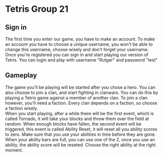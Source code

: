 # Tetris Group 21

## Sign in
The first time you enter our game, you have to make an account. To make an account you have to choose a unique username, you won't be able to change this username, choose wisely and don't forget your username. Once you're registered you can sign in and start playing our version of Tetris. You can login and play with username "Rutger" and password "test"

## Gameplay
The game you'll be playing will be started after you chose a hero. You can also choose to join a clan, and start fighting in clanwars. You can do this by playing a Tetris game against a member of another clan. To join a clan however, you'll need a faction. Every clan depends on a faction, so choose a faction wisely.<br/>
When you start playing, after a while there will be the first event, which is called Tornado, it will take your blocks and throw them over the field at random. When enough blocks have fallen, the second event will be triggered, this event is called Ability Reset, it will reset all you ability scores to zero. Make sure that you use your abilities in time before they are gone. When your ability bars are full, you can use one of the 2, once you use an ability, the ability score will be reseted. Choose the right ability at the right moment.